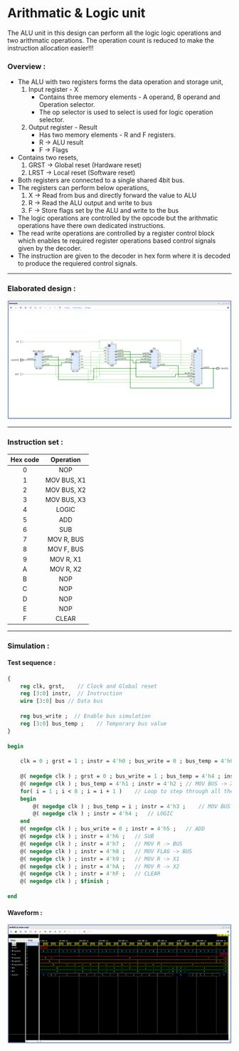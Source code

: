 # **Arithmatic & Logic unit**

The ALU unit in this design can perform all the logic logic operations and two arithmatic operations.
The operation count is reduced to make the instruction allocation easier!!!

### **Overview :**
- The ALU with two registers forms the data operation and storage unit,
    1. Input register - X
        + Contains three memory elements - A operand, B operand and Operation selector.
        + The op selector is used to select is used for logic operation selector.
    2. Output register - Result
        + Has two memory elements - R and F registers.
        + R -> ALU result
        + F -> Flags
- Contains two resets,
    1. GRST -> Global reset (Hardware reset)
    2. LRST -> Local reset (Software reset)
- Both registers are connected to a single shared 4bit bus.
- The registers can perform below operations,
    1. X  -> Read from bus and directly forward the value to ALU
    2. R -> Read the ALU output and write to bus
    3. F -> Store flags set by the ALU and write to the bus
- The logic operations are controlled by the opcode but the arithmatic operations have there own dedicated instructions.
- The read write operations are controlled by a register control block which enables te required register operations based control signals given by the decoder.
- The instruction are given to the decoder in hex form where it is decoded to produce the requiered control signals.

---

### **Elaborated design :**
![Failed to load the image!](./doc/schematic.png "Loading...")

---
 
### **Instruction set :**

| Hex code | Operation          |
|:--------:|:------------------:|
| 0        | NOP                |
| 1        | MOV BUS, X1        |
| 2        | MOV BUS, X2        |
| 3        | MOV BUS, X3        |
| 4        | LOGIC              |
| 5        | ADD                |
| 6        | SUB                |
| 7        | MOV R, BUS         |
| 8        | MOV F, BUS         |
| 9        | MOV R, X1          |
| A        | MOV R, X2          |
| B        | NOP                |
| C        | NOP                |
| D        | NOP                |
| E        | NOP                |
| F        | CLEAR              |

---

### **Simulation :**

#### **Test sequence :**
```sv ,
{
    reg clk, grst,    // Clock and Global reset
    reg [3:0] instr,  // Instruction
    wire [3:0] bus // Data bus
    
    reg bus_write ;  // Enable bus simulation
    reg [3:0] bus_temp ;    // Temporary bus value
}

begin

    clk = 0 ; grst = 1 ; instr = 4'h0 ; bus_write = 0 ; bus_temp = 4'h0 ;  // Initial condition

    @( negedge clk ) ; grst = 0 ; bus_write = 1 ; bus_temp = 4'h4 ; instr = 4'h1 ; // MOV BUS -> X1
    @( negedge clk ) ; bus_temp = 4'h1 ; instr = 4'h2 ; // MOV BUS -> X2
    for( i = 1 ; i < 8 ; i = i + 1 )    // Loop to step through all the logic operations
    begin
        @( negedge clk ) ; bus_temp = i ; instr = 4'h3 ;    // MOV BUS -> X3
        @( negedge clk ) ; instr = 4'h4 ;   // LOGIC
    end
    @( negedge clk ) ; bus_write = 0 ; instr = 4'h5 ;   // ADD
    @( negedge clk ) ; instr = 4'h6 ;   // SUB
    @( negedge clk ) ; instr = 4'h7 ;   // MOV R -> BUS
    @( negedge clk ) ; instr = 4'h8 ;   // MOV FLAG -> BUS
    @( negedge clk ) ; instr = 4'h9 ;   // MOV R -> X1    
    @( negedge clk ) ; instr = 4'hA ;   // MOV R -> X2    
    @( negedge clk ) ; instr = 4'hF ;   // CLEAR
    @( negedge clk ) ; $finish ;

end

```

#### **Waveform :**

![Failed to load the image!](./doc/waveform.png "Loading...")